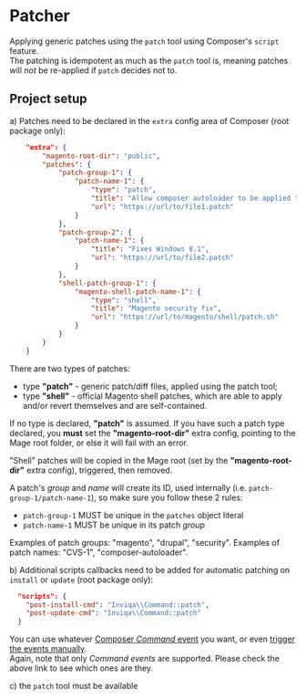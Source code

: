# Patcher
Applying generic patches using the `patch` tool using Composer's `script` feature.  
The patching is idempotent as much as the `patch` tool is, meaning patches will _not_ be re-applied if `patch` decides not to.

## Project setup

a) Patches need to be declared in the `extra` config area of Composer (root package only):
```json
    "extra": {
        "magento-root-dir": "public",
        "patches": {
            "patch-group-1": {
                "patch-name-1": {
                    "type": "patch",
                    "title": "Allow composer autoloader to be applied to Mage.php",
                    "url": "https://url/to/file1.patch"
                }
            },
            "patch-group-2": {
                "patch-name-1": {
                    "title": "Fixes Windows 8.1",
                    "url": "https://url/to/file2.patch"
                }
            },
            "shell-patch-group-1": {
                "magento-shell-patch-name-1": {
                    "type": "shell",
                    "title": "Magento security fix",
                    "url": "https://url/to/magento/shell/patch.sh"
                }
            }
        }
    }
```

There are two types of patches:
- type **"patch"** - generic patch/diff files, applied using the patch tool;
- type **"shell"** - official Magento shell patches, which are able to apply and/or revert themselves and are self-contained.  

If no type is declared, **"patch"** is assumed. If you have such a patch type declared, you **must** set the **"magento-root-dir"**
extra config, pointing to the Mage root folder, or else it will fail with an error.

"Shell" patches will be copied in the Mage root (set by the **"magento-root-dir"** extra config), triggered, then removed.

A patch's _group_ and _name_ will create its ID, used internally (i.e. `patch-group-1/patch-name-1`), so make sure you follow these 2 rules:
- `patch-group-1` MUST be unique in the `patches` object literal
- `patch-name-1` MUST be unique in its patch _group_

Examples of patch groups: "magento", "drupal", "security".
Examples of patch names: "CVS-1", "composer-autoloader".

b) Additional scripts callbacks need to be added for automatic patching on `install` or `update` (root package only):
```json
  "scripts": {
    "post-install-cmd": "Inviqa\\Command::patch",
    "post-update-cmd": "Inviqa\\Command::patch"
  }
```
You can use whatever [Composer *Command* event](https://getcomposer.org/doc/articles/scripts.md#event-names) you want, 
or even [trigger the events manually](https://getcomposer.org/doc/articles/scripts.md#running-scripts-manually).  
Again, note that only *Command events* are supported. Please check the above link to see which ones are they.

c) the `patch` tool must be available

